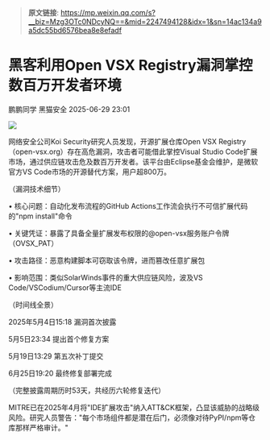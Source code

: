> **原文链接**: https://mp.weixin.qq.com/s?__biz=Mzg3OTc0NDcyNQ==&mid=2247494128&idx=1&sn=14ac134a9a5dc55bd6576bea8e8efadf

#  黑客利用Open VSX Registry漏洞掌控数百万开发者环境  
鹏鹏同学  黑猫安全   2025-06-29 23:01  
  
![](https://mmbiz.qpic.cn/sz_mmbiz_png/8dBEfDPEceibYCGPMPtiaaftjkVuTguBnchREHRTezhB1Xw6CCHWPkiafXRu4jYPzjNDxknibibFJpMfaicNZCl96wxA/640?wx_fmt=png&from=appmsg "")  
  
网络安全公司Koi Security研究人员发现，开源扩展仓库Open VSX Registry（open-vsx.org）存在高危漏洞，攻击者可能借此掌控Visual Studio Code扩展市场，通过供应链攻击危及数百万开发者。该平台由Eclipse基金会维护，是微软官方VS Code市场的开源替代方案，用户超800万。  
  
（漏洞技术细节）  
  
• 核心问题：自动化发布流程的GitHub Actions工作流会执行不可信扩展代码的"npm install"命令  
  
• 关键凭证：暴露了具备全量扩展发布权限的@open-vsx服务账户令牌（OVSX_PAT）  
  
• 攻击路径：恶意构建脚本可窃取该令牌，进而篡改任意扩展包  
  
• 影响范围：类似SolarWinds事件的重大供应链风险，波及VS Code/VSCodium/Cursor等主流IDE  
  
（时间线全景）  
  
2025年5月4日15:18 漏洞首次披露  
  
5月5日23:34 提出首个修复方案  
  
5月19日13:29 第五次补丁提交  
  
6月25日19:20 最终修复部署完成  
  
（完整披露周期历时53天，共经历六轮修复迭代）  
  
MITRE已在2025年4月将"IDE扩展攻击"纳入ATT&CK框架，凸显该威胁的战略级风险。研究人员警告："每个市场组件都是潜在后门，必须像对待PyPI/npm等仓库那样严格审计。"  
  
  
